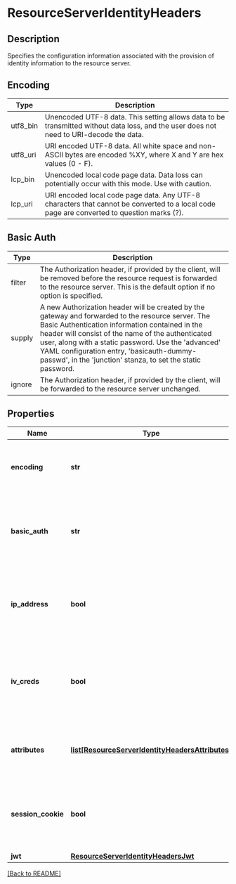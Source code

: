 # ResourceServerIdentityHeaders

## Description

Specifies the configuration information associated with the provision of identity
information to the resource server.

## Encoding
Type | Description
---- | -----------
utf8_bin | Unencoded UTF-8 data. This setting allows data to be transmitted without data loss, and the user does not need to URI-decode the data.
utf8_uri | URI encoded UTF-8 data. All white space and non\-ASCII bytes are encoded %XY, where X and Y are hex values (0 - F).
lcp_bin | Unencoded local code page data. Data loss can potentially occur with this mode. Use with caution.
lcp_uri | URI encoded local code page data. Any UTF-8 characters that cannot be converted to a local code page are converted to question marks (?).

## Basic Auth
Type | Description
---- | -----------
filter | The Authorization header, if provided by the client, will be removed before the resource request is forwarded to the resource server.  This is the default option if no option is specified.
supply | A new Authorization header will be created by the gateway and forwarded to the resource server.  The Basic Authentication information contained in the header will consist of the name of the authenticated user, along with a static password.  Use the 'advanced' YAML configuration entry, 'basicauth-dummy-passwd', in the 'junction' stanza, to set the static password.
ignore | The Authorization header, if provided by the client, will be forwarded to the resource server unchanged.



## Properties

Name | Type | Description | Notes
------------ | ------------- | ------------- | -------------
**encoding** | **str** | The encoding type to use for any identity headers passed to the resource server. See the Encoding table for a description of the available options.  | [optional] [default to 'utf8_uri']
**basic\_auth** | **str** | Controls the basic authentication information, contained within the Authorization header, that is passed to the resource server. See the Basic Auth table for a description of the available  options.  | [optional] [default to 'filter']
**ip\_address** | **bool** | A boolean flag indicating whether or not to provide the client IP  address as a HTTP header in requests forwarded to the resource  server.  The IP address will be added in the &#39;iv-remote-address&#39; HTTP header.  | [optional] [default to False]
**iv\_creds** | **bool** | A boolean flag indicating whether or not to provide an ASN.1 encoded version of the credential as a HTTP header in requests forwarded to the resource server.  The credential will be added  in the &#39;iv-creds&#39; HTTP header.  | [optional] [default to False]
**attributes** | [**list[ResourceServerIdentityHeadersAttributes]**](ResourceServerIdentityHeadersAttributes.md) | Specifies a list of attributes from the authenticated credential which will be inserted into the HTTP requests sent to the resource server.  | [optional] 
**session\_cookie** | **bool** | A boolean flag indicating whether or not to forward the reverse proxy cookie to the resource server. The name of this cookie is configured in the server:session:cookie\_name entry.  | [optional] [default to False]
**jwt** | [**ResourceServerIdentityHeadersJwt**](ResourceServerIdentityHeadersJwt.md) |  | [optional] 

[[Back to README]](../README.md)



